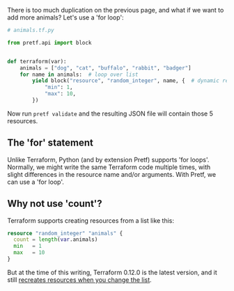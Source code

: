 There is too much duplication on the previous page, and what if we want to add more animals? Let's use a 'for loop':

```python
# animals.tf.py

from pretf.api import block


def terraform(var):
    animals = ["dog", "cat", "buffalo", "rabbit", "badger"]
    for name in animals:  # loop over list
        yield block("resource", "random_integer", name, {  # dynamic resource name
            "min": 1,
            "max": 10,
        })
```

Now run `pretf validate` and the resulting JSON file will contain those 5 resources.

## The 'for' statement

Unlike Terraform, Python (and by extension Pretf) supports 'for loops'. Normally, we might write the same Terraform code multiple times, with slight differences in the resource name and/or arguments. With Pretf, we can use a 'for loop'.

## Why not use 'count'?

Terraform supports creating resources from a list like this:

```terraform
resource "random_integer" "animals" {
  count = length(var.animals)
  min   = 1
  max   = 10
}
```

But at the time of this writing, Terraform 0.12.0 is the latest version, and it still [recreates resources when you change the list](https://github.com/hashicorp/terraform/issues/17179).
